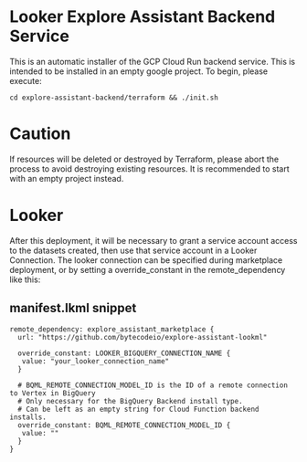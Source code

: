 # Looker Explore Assistant Backend Service

This is an automatic installer of the GCP Cloud Run backend service.
This is intended to be installed in an empty google project. 
To begin, please execute:
```
cd explore-assistant-backend/terraform && ./init.sh
```

# Caution
If resources will be deleted or destroyed by Terraform, please abort the process to avoid destroying existing resources. It is recommended to start with an empty project instead.

# Looker
After this deployment, it will be necessary to grant a service account access to the datasets created, then use that service account in a Looker Connection. The looker connection can be specified during marketplace deployment, or by setting a override_constant in the remote_dependency like this:

## manifest.lkml snippet 
```
remote_dependency: explore_assistant_marketplace {
  url: "https://github.com/bytecodeio/explore-assistant-lookml"
  
  override_constant: LOOKER_BIGQUERY_CONNECTION_NAME {
   value: "your_looker_connection_name"
  }
  
  # BQML_REMOTE_CONNECTION_MODEL_ID is the ID of a remote connection to Vertex in BigQuery
  # Only necessary for the BigQuery Backend install type.
  # Can be left as an empty string for Cloud Function backend installs.
  override_constant: BQML_REMOTE_CONNECTION_MODEL_ID {
   value: ""
  }
}
